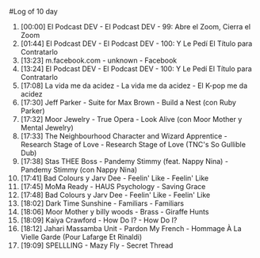#Log of 10 day

1. [00:00] El Podcast DEV - El Podcast DEV - 99: Abre el Zoom, Cierra el Zoom
1. [01:44] El Podcast DEV - El Podcast DEV - 100: Y Le Pedí El Título para Contratarlo
1. [13:23] m.facebook.com - unknown - Facebook
1. [13:24] El Podcast DEV - El Podcast DEV - 100: Y Le Pedí El Título para Contratarlo
1. [17:08] La vida me da acidez - La vida me da acidez - El K-pop me da acidez
1. [17:30] Jeff Parker - Suite for Max Brown - Build a Nest (con Ruby Parker)
1. [17:32] Moor Jewelry - True Opera - Look Alive (con Moor Mother y Mental Jewelry)
1. [17:33] The Neighbourhood Character and Wizard Apprentice - Research Stage of Love - Research Stage of Love (TNC's So Gullible Dub)
1. [17:38] Stas THEE Boss - Pandemy Stimmy (feat. Nappy Nina) - Pandemy Stimmy (con Nappy Nina)
1. [17:41] Bad Colours y Jarv Dee - Feelin' Like - Feelin' Like
1. [17:45] MoMa Ready - HAUS Psychology - Saving Grace
1. [17:48] Bad Colours y Jarv Dee - Feelin' Like - Feelin' Like
1. [18:02] Dark Time Sunshine - Familiars - Familiars
1. [18:06] Moor Mother y billy woods - Brass - Giraffe Hunts
1. [18:09] Kaiya Crawford - How Do I? - How Do I?
1. [18:12] Jahari Massamba Unit - Pardon My French - Hommage À La Vielle Garde (Pour Lafarge Et Rinaldi)
1. [19:09] SPELLLING - Mazy Fly - Secret Thread
